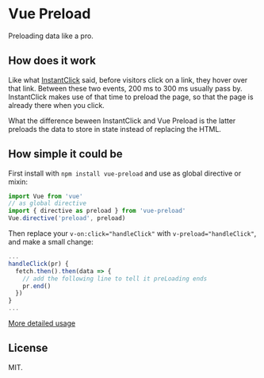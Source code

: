# Vue Preload

Preloading data like a pro.

## How does it work

Like what [InstantClick](http://instantclick.io/) said, before visitors click on a link, they hover over that link. Between these two events, 200 ms to 300 ms usually pass by. InstantClick makes use of that time to preload the page, so that the page is already there when you click.

What the difference beween InstantClick and Vue Preload is the latter preloads the data to store in state instead of replacing the HTML.

## How simple it could be

First install with `npm install vue-preload` and use as global directive or mixin:

```javascript
import Vue from 'vue'
// as global directive
import { directive as preload } from 'vue-preload'
Vue.directive('preload', preload)
```

Then replace your `v-on:click="handleClick"` with `v-preload="handleClick"`, and make a small change:

```javascript
...
handleClick(pr) {
  fetch.then().then(data => {
    // add the following line to tell it preLoading ends
    pr.end()
  })
}
...
```

[More detailed usage](/tests/_entry.js)

## License

MIT.
